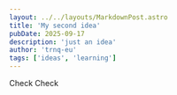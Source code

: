 ```yaml
---
layout: ../../layouts/MarkdownPost.astro
title: 'My second idea'
pubDate: 2025-09-17
description: 'just an idea'
author: 'trnq-eu'
tags: ['ideas', 'learning']
---
```


Check Check